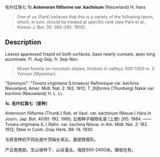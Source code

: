 毛叶红珠七
1b.**Antenoron filiforme var. kachinum** (Nieuwland) H. Hara

> One of us (Park) believes that this is a variety of the following taxon, which, in turn, should be treated at specific rank (see Park et al., Korean J. Bot. 35: 385–392. 1992).


## Description
Leaves appressed hispid on both surfaces, base nearly cuneate, apex long acuminate. Fl. Aug-Sep, fr. Sep-Nov.


> Mixed forests on mountain slopes, thickets in valleys; 500-1300 m. S Yunnan [Myanmar].

  "Synonym": "*Tovara* *virginiana* (Linnaeus) Rafinesque var. *kachina* Nieuwland, Amer. Midl. Nat. 2: 182. 1912; *T*. *filiformis* (Thunberg) Nakai var. *kachina* (Nieuwland) H. L. Li.

**1c. 毛叶红珠七（变种）**

Antenoron filiforme (Thunb.) Rob. et Vaut. var. kachinum (Nieuw.) Hara in Journ. Jap. Bot. 40(6): 192. 1965; 云南种子植物名录 (上册) 265. 1984. ——Tovara virginiana (L.) Rafin. var. kachina Nieuw. in Am. Midl. Nat. 2: 182. 1912; Stew in Contr. Gray Herb. 88: 14. 1930.

与原变种的不同处是叶顶端长渐尖，基部狭楔形。

产云南南部。生山坡林下、山谷灌丛，海拔900-2400米。缅甸也有。
